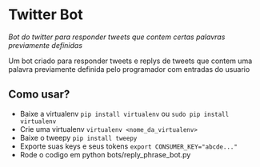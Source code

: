 # Twitter Bot

*Bot do twitter para responder tweets que contem certas palavras previamente definidas*

Um bot criado para responder tweets e replys de tweets que contem uma palavra previamente definida pelo programador com entradas do usuario

## Como usar?
- Baixe a virtualenv `pip install virtualenv` ou `sudo pip install virtualenv`
- Crie uma virtualenv `virtualenv <nome_da_virtualenv>`
- Baixe o tweepy `pip install tweepy`
- Exporte suas keys e seus tokens `export CONSUMER_KEY="abcde..."` 
- Rode o codigo em python bots/reply_phrase_bot.py
